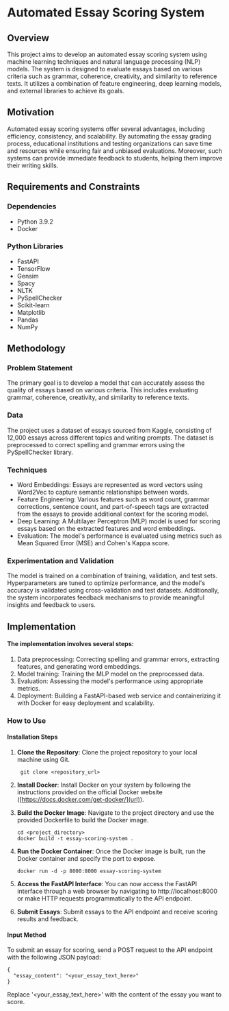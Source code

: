 # Automated Essay Scoring System

## Overview
This project aims to develop an automated essay scoring system using machine learning techniques and natural language processing (NLP) models. The system is designed to evaluate essays based on various criteria such as grammar, coherence, creativity, and similarity to reference texts. It utilizes a combination of feature engineering, deep learning models, and external libraries to achieve its goals.

## Motivation
Automated essay scoring systems offer several advantages, including efficiency, consistency, and scalability. By automating the essay grading process, educational institutions and testing organizations can save time and resources while ensuring fair and unbiased evaluations. Moreover, such systems can provide immediate feedback to students, helping them improve their writing skills.

## Requirements and Constraints
### Dependencies
- Python 3.9.2
- Docker
### Python Libraries
- FastAPI
- TensorFlow
- Gensim
- Spacy
- NLTK
- PySpellChecker
- Scikit-learn
- Matplotlib
- Pandas
- NumPy

## Methodology

### Problem Statement
The primary goal is to develop a model that can accurately assess the quality of essays based on various criteria. This includes evaluating grammar, coherence, creativity, and similarity to reference texts.
### Data
The project uses a dataset of essays sourced from Kaggle, consisting of 12,000 essays across different topics and writing prompts. The dataset is preprocessed to correct spelling and grammar errors using the PySpellChecker library.
### Techniques
+ Word Embeddings: Essays are represented as word vectors using Word2Vec to capture semantic relationships between words.
+ Feature Engineering: Various features such as word count, grammar corrections, sentence count, and part-of-speech tags are extracted from the essays to provide additional context for the scoring model.
+ Deep Learning: A Multilayer Perceptron (MLP) model is used for scoring essays based on the extracted features and word embeddings.
+ Evaluation: The model's performance is evaluated using metrics such as Mean Squared Error (MSE) and Cohen's Kappa score.
### Experimentation and Validation
The model is trained on a combination of training, validation, and test sets. Hyperparameters are tuned to optimize performance, and the model's accuracy is validated using cross-validation and test datasets. Additionally, the system incorporates feedback mechanisms to provide meaningful insights and feedback to users.

## Implementation
#### The implementation involves several steps:
1. Data preprocessing: Correcting spelling and grammar errors, extracting features, and generating word embeddings.
2. Model training: Training the MLP model on the preprocessed data.
3. Evaluation: Assessing the model's performance using appropriate metrics.
4. Deployment: Building a FastAPI-based web service and containerizing it with Docker for easy deployment and scalability.

### How to Use
#### Installation Steps
1. **Clone the Repository**: Clone the project repository to your local machine using Git.

   ```
    git clone <repository_url>
    ```
2. **Install Docker**: Install Docker on your system by following the instructions provided on the official Docker website ([https://docs.docker.com/get-docker/](url)).
3. **Build the Docker Image**: Navigate to the project directory and use the provided Dockerfile to build the Docker image.
   
   ```
   cd <project_directory>
   docker build -t essay-scoring-system .
   ```
4. **Run the Docker Container**: Once the Docker image is built, run the Docker container and specify the port to expose.

   ```
   docker run -d -p 8000:8000 essay-scoring-system
   ```
5. **Access the FastAPI Interface**: You can now access the FastAPI interface through a web browser by navigating to http://localhost:8000 or make HTTP requests programmatically to the API endpoint.
6. **Submit Essays**: Submit essays to the API endpoint and receive scoring results and feedback.

#### Input Method
To submit an essay for scoring, send a POST request to the API endpoint with the following JSON payload:

```
{
  "essay_content": "<your_essay_text_here>"
}
```
Replace '<your_essay_text_here>' with the content of the essay you want to score.








